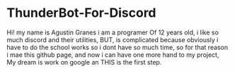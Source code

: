 # ThunderBot-For-Discord
Hi! my name is Agustin Granes i am a programer Of 12 years old, i like so much discord and their utilities, BUT, is complicated because obviously i have to do the school works so i dont have so much time, so for that reason i mae this github page, and now i can have one more hand to my project, My dream is work on google an THIS is the first step.
